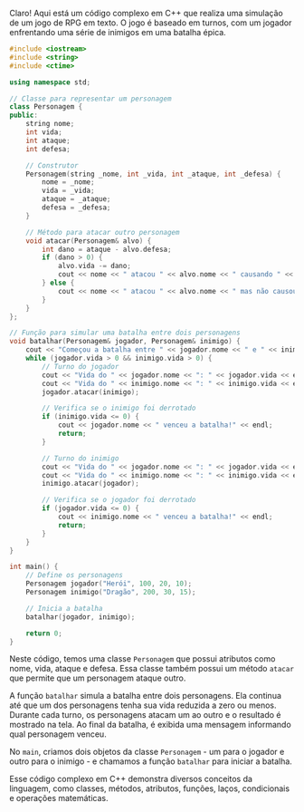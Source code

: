 Claro! Aqui está um código complexo em C++ que realiza uma simulação de um jogo de RPG em texto. O jogo é baseado em turnos, com um jogador enfrentando uma série de inimigos em uma batalha épica. 

```cpp
#include <iostream>
#include <string>
#include <ctime>

using namespace std;

// Classe para representar um personagem
class Personagem {
public:
    string nome;
    int vida;
    int ataque;
    int defesa;

    // Construtor
    Personagem(string _nome, int _vida, int _ataque, int _defesa) {
        nome = _nome;
        vida = _vida;
        ataque = _ataque;
        defesa = _defesa;
    }

    // Método para atacar outro personagem
    void atacar(Personagem& alvo) {
        int dano = ataque - alvo.defesa;
        if (dano > 0) {
            alvo.vida -= dano;
            cout << nome << " atacou " << alvo.nome << " causando " << dano << " de dano!" << endl;
        } else {
            cout << nome << " atacou " << alvo.nome << " mas não causou nenhum dano!" << endl;
        }
    }
};

// Função para simular uma batalha entre dois personagens
void batalhar(Personagem& jogador, Personagem& inimigo) {
    cout << "Começou a batalha entre " << jogador.nome << " e " << inimigo.nome << "!" << endl;
    while (jogador.vida > 0 && inimigo.vida > 0) {
        // Turno do jogador
        cout << "Vida do " << jogador.nome << ": " << jogador.vida << endl;
        cout << "Vida do " << inimigo.nome << ": " << inimigo.vida << endl;
        jogador.atacar(inimigo);

        // Verifica se o inimigo foi derrotado
        if (inimigo.vida <= 0) {
            cout << jogador.nome << " venceu a batalha!" << endl;
            return;
        }

        // Turno do inimigo
        cout << "Vida do " << jogador.nome << ": " << jogador.vida << endl;
        cout << "Vida do " << inimigo.nome << ": " << inimigo.vida << endl;
        inimigo.atacar(jogador);

        // Verifica se o jogador foi derrotado
        if (jogador.vida <= 0) {
            cout << inimigo.nome << " venceu a batalha!" << endl;
            return;
        }
    }
}

int main() {
    // Define os personagens
    Personagem jogador("Herói", 100, 20, 10);
    Personagem inimigo("Dragão", 200, 30, 15);

    // Inicia a batalha
    batalhar(jogador, inimigo);

    return 0;
}
```

Neste código, temos uma classe `Personagem` que possui atributos como nome, vida, ataque e defesa. Essa classe também possui um método `atacar` que permite que um personagem ataque outro. 

A função `batalhar` simula a batalha entre dois personagens. Ela continua até que um dos personagens tenha sua vida reduzida a zero ou menos. Durante cada turno, os personagens atacam um ao outro e o resultado é mostrado na tela. Ao final da batalha, é exibida uma mensagem informando qual personagem venceu.

No `main`, criamos dois objetos da classe `Personagem` - um para o jogador e outro para o inimigo - e chamamos a função `batalhar` para iniciar a batalha.

Esse código complexo em C++ demonstra diversos conceitos da linguagem, como classes, métodos, atributos, funções, laços, condicionais e operações matemáticas.